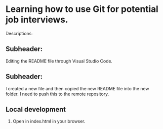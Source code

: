 # Learning how to use Git for potential job interviews.

Descriptions:

## Subheader:
Editing the README file through Visual Studio Code.

## Subheader:
I created a new file and then copied the new README file into the new folder. I need to push this to the remote repository.

## Local development
1. Open in index.html in your browser.
